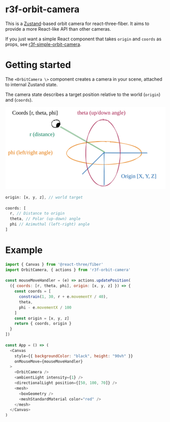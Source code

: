 # r3f-orbit-camera

This is a [Zustand](https://github.com/pmndrs/zustand)-based orbit camera for react-three-fiber. It aims to provide a more React-like API than other cameras.

If you just want a simple React component that takes `origin` and `coords` as props, see [r3f-simple-orbit-camera](https://github.com/garbo-succus/r3f-simple-orbit-camera).

# Getting started

The `<OrbitCamera \>` component creates a camera in your scene, attached to internal Zustand state.

The camera state describes a target position relative to the world (`origin`) and (`coords`).

![A visual diagram of how origin and coords relate to the 3D world](./camera-state.svg)

```js
origin: [x, y, z], // world target

coords: [
  r, // Distance to origin
  theta, // Polar (up-down) angle
  phi // Azimuthal (left-right) angle
]
```

# Example
```js
import { Canvas } from '@react-three/fiber'
import OrbitCamera, { actions } from 'r3f-orbit-camera'

const mouseMoveHandler = (e) => actions.updatePosition(
  ({ coords: [r, theta, phi], origin: [x, y, z] }) => {
    const coords = [
      constrain(1, 30, r + e.movementY / 40),
      theta,
      phi - e.movementX / 100
    ]
    const origin = [x, y, z]
    return { coords, origin }
  }
])

const App = () => (
  <Canvas
    style={{ backgroundColor: "black", height: "90vh" }}
    onMouseMove={mouseMoveHandler}
  >
    <OrbitCamera />
    <ambientLight intensity={1} />
    <directionalLight position={[50, 100, 70]} />
    <mesh>
      <boxGeometry />
      <meshStandardMaterial color="red" />
    </mesh>
  </Canvas>
)
```
